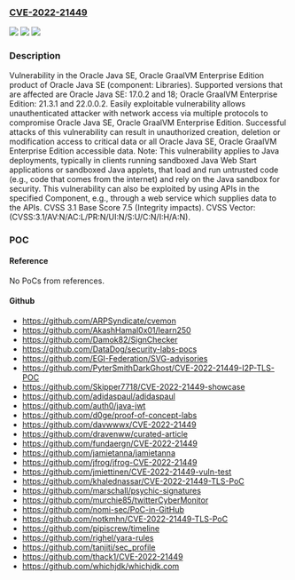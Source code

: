 ### [CVE-2022-21449](https://cve.mitre.org/cgi-bin/cvename.cgi?name=CVE-2022-21449)
![](https://img.shields.io/static/v1?label=Product&message=Java%20SE%20JDK%20and%20JRE&color=blue)
![](https://img.shields.io/static/v1?label=Version&message=%3D%20Oracle%20Java%20SE%3A17.0.2%20&color=brighgreen)
![](https://img.shields.io/static/v1?label=Vulnerability&message=Easily%20exploitable%20vulnerability%20allows%20unauthenticated%20attacker%20with%20network%20access%20via%20multiple%20protocols%20to%20compromise%20Oracle%20Java%20SE%2C%20Oracle%20GraalVM%20Enterprise%20Edition.%20%20Successful%20attacks%20of%20this%20vulnerability%20can%20result%20in%20%20unauthorized%20creation%2C%20deletion%20or%20modification%20access%20to%20critical%20data%20or%20all%20Oracle%20Java%20SE%2C%20Oracle%20GraalVM%20Enterprise%20Edition%20accessible%20data.&color=brighgreen)

### Description

Vulnerability in the Oracle Java SE, Oracle GraalVM Enterprise Edition product of Oracle Java SE (component: Libraries). Supported versions that are affected are Oracle Java SE: 17.0.2 and 18; Oracle GraalVM Enterprise Edition: 21.3.1 and 22.0.0.2. Easily exploitable vulnerability allows unauthenticated attacker with network access via multiple protocols to compromise Oracle Java SE, Oracle GraalVM Enterprise Edition. Successful attacks of this vulnerability can result in unauthorized creation, deletion or modification access to critical data or all Oracle Java SE, Oracle GraalVM Enterprise Edition accessible data. Note: This vulnerability applies to Java deployments, typically in clients running sandboxed Java Web Start applications or sandboxed Java applets, that load and run untrusted code (e.g., code that comes from the internet) and rely on the Java sandbox for security. This vulnerability can also be exploited by using APIs in the specified Component, e.g., through a web service which supplies data to the APIs. CVSS 3.1 Base Score 7.5 (Integrity impacts). CVSS Vector: (CVSS:3.1/AV:N/AC:L/PR:N/UI:N/S:U/C:N/I:H/A:N).

### POC

#### Reference
No PoCs from references.

#### Github
- https://github.com/ARPSyndicate/cvemon
- https://github.com/AkashHamal0x01/learn250
- https://github.com/Damok82/SignChecker
- https://github.com/DataDog/security-labs-pocs
- https://github.com/EGI-Federation/SVG-advisories
- https://github.com/PyterSmithDarkGhost/CVE-2022-21449-I2P-TLS-POC
- https://github.com/Skipper7718/CVE-2022-21449-showcase
- https://github.com/adidaspaul/adidaspaul
- https://github.com/auth0/java-jwt
- https://github.com/d0ge/proof-of-concept-labs
- https://github.com/davwwwx/CVE-2022-21449
- https://github.com/dravenww/curated-article
- https://github.com/fundaergn/CVE-2022-21449
- https://github.com/jamietanna/jamietanna
- https://github.com/jfrog/jfrog-CVE-2022-21449
- https://github.com/jmiettinen/CVE-2022-21449-vuln-test
- https://github.com/khalednassar/CVE-2022-21449-TLS-PoC
- https://github.com/marschall/psychic-signatures
- https://github.com/murchie85/twitterCyberMonitor
- https://github.com/nomi-sec/PoC-in-GitHub
- https://github.com/notkmhn/CVE-2022-21449-TLS-PoC
- https://github.com/pipiscrew/timeline
- https://github.com/righel/yara-rules
- https://github.com/tanjiti/sec_profile
- https://github.com/thack1/CVE-2022-21449
- https://github.com/whichjdk/whichjdk.com

